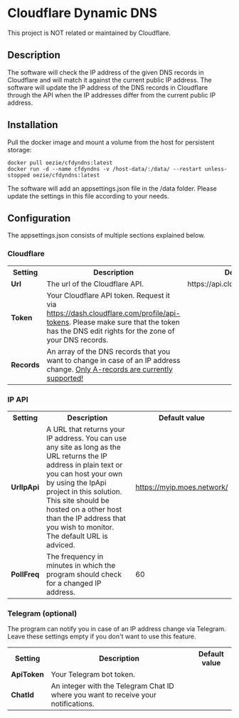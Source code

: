 # Cloudflare Dynamic DNS
This project is NOT related or maintained by Cloudflare.

## Description
The software will check the IP address of the given DNS records in Cloudflare and will match it against the current public IP address. The software will update the IP address of the DNS records in Cloudflare through the API when the IP addresses differ from the current public IP address.

## Installation
Pull the docker image and mount a volume from the host for persistent storage:
```
docker pull oezie/cfdyndns:latest
docker run -d --name cfdyndns -v /host-data/:/data/ --restart unless-stopped oezie/cfdyndns:latest
```
The software will add an appsettings.json file in the /data folder. Please update the settings in this file according to your needs.

## Configuration
The appsettings.json consists of multiple sections explained below.

### Cloudflare
<table>
<tr><th>Setting</th><th>Description</th><th>Default value</th></tr>
<tr>
	<td><strong>Url</strong></td>
	<td>The url of the Cloudflare API.</td>
	<td>https://api.cloudflare.com/client/v4/</td>
</tr>
<tr>
	<td><strong>Token</strong></td>
	<td>Your Cloudflare API token. Request it via <a href="https://dash.cloudflare.com/profile/api-tokens">https://dash.cloudflare.com/profile/api-tokens</a>. Please make sure that the token has the DNS edit rights for the zone of your DNS records.</td>
	<td></td>
</tr>
<tr>
	<td><strong>Records</strong></td>
	<td>An array of the DNS records that you want to change in case of an IP address change. <u>Only A-records are currently supported!</u></td>
	<td></td>
</tr>
</table>

### IP API
<table>
<tr><th>Setting</th><th>Description</th><th>Default value</th></tr>
<tr>
	<td><strong>UrlIpApi</strong></td>
	<td>A URL that returns your IP address. You can use any site as long as the URL returns the IP address in plain text or you can host your own by using the IpApi project in this solution. This site should be hosted on a other host than the IP address that you wish to monitor. The default URL is adviced.</td>
	<td><a href="https://myip.moes.network/">https://myip.moes.network/</a></td>
</tr>
<tr>
	<td><strong>PollFreq</strong></td>
	<td>The frequency in minutes in which the program should check for a changed IP address.</td>
	<td>60</td>
</tr>
</table>

### Telegram (optional)
The program can notify you in case of an IP address change via Telegram. Leave these settings empty if you don't want to use this feature.
<table>
<tr><th>Setting</th><th>Description</th><th>Default value</th></tr>
<tr>
	<td><strong>ApiToken</strong></td>
	<td>Your Telegram bot token.</td>
	<td></td>
</tr>
<tr>
	<td><strong>ChatId</strong></td>
	<td>An integer with the Telegram Chat ID where you want to receive your notifications.</td>
	<td></td>
</tr>
</table>
